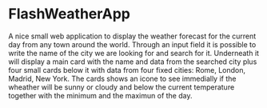 # FlashWeatherApp

A nice small web application to display the weather forecast for the current day from any town around the world.
Through an input field it is possible to write the name of the city we are looking for and search for it.
Underneath it will display a main card with the name and data from the searched city plus four small cards below it with data from four fixed cities: 
Rome, London, Madrid, New York.
The cards shows an icone to see immedially if the wheather will be sunny or cloudy and below the current temperature together with the minimum and the maximun of the day.
